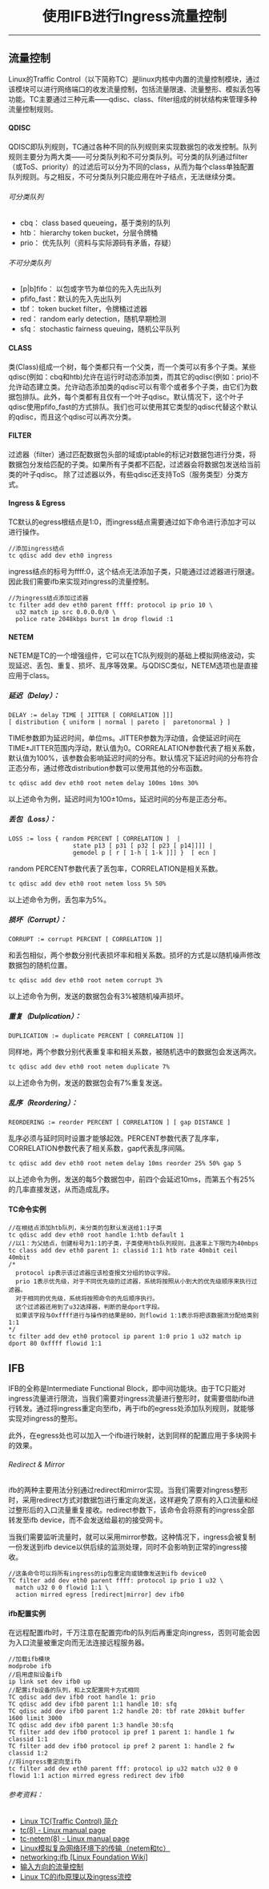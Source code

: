 # <center>使用IFB进行Ingress流量控制

----

## 流量控制

Linux的Traffic Control（以下简称TC）是linux内核中内置的流量控制模块，通过该模块可以进行网络端口的收发流量控制，包括流量限速、流量整形、模拟丢包等功能。TC主要通过三种元素——qdisc、class、filter组成的树状结构来管理多种流量控制规则。

#### QDISC

QDISC即队列规则，TC通过各种不同的队列规则来实现数据包的收发控制。队列规则主要分为两大类——可分类队列和不可分类队列。可分类的队列通过filter（或ToS、priority）的过滤后可以分为不同的class，从而为每个class单独配置队列规则。与之相反，不可分类队列只能应用在叶子结点，无法继续分类。

###### 可分类队列

+ cbq：       class based queueing，基于类别的队列
+ htb：       hierarchy token bucket，分层令牌桶
+ prio：      优先队列（资料与实际源码有矛盾，存疑）

###### 不可分类队列

+ [p|b]fifo： 以包或字节为单位的先入先出队列
+ pfifo_fast：默认的先入先出队列
+ tbf：       token bucket filter，令牌桶过滤器
+ red：       random early detection，随机早期检测
+ sfq：       stochastic fairness queuing，随机公平队列

#### CLASS

类(Class)组成一个树，每个类都只有一个父类，而一个类可以有多个子类。某些qdisc(例如：cbq和htb)允许在运行时动态添加类，而其它的qdisc(例如：prio)不允许动态建立类。允许动态添加类的qdisc可以有零个或者多个子类，由它们为数据包排队。此外，每个类都有且仅有一个叶子qdisc。默认情况下，这个叶子qdisc使用pfifo_fast的方式排队。我们也可以使用其它类型的qdisc代替这个默认的qdisc，而且这个qdisc可以再次分类。

#### FILTER

过滤器（filter）通过匹配数据包头部的域或iptable的标记对数据包进行分类，将数据包分发给匹配的子类。如果所有子类都不匹配，过滤器会将数据包发送给当前类的叶子qdisc。
除了过滤器以外，有些qdisc还支持ToS（服务类型）分类方式。

#### Ingress & Egress

TC默认的egress根结点是1:0，而ingress结点需要通过如下命令进行添加才可以进行操作。

    //添加ingress结点
    tc qdisc add dev eth0 ingress

ingress结点的标号为ffff:0，这个结点无法添加子类，只能通过过滤器进行限速。因此我们需要ifb来实现对ingress的流量控制。

    //为ingress结点添加过滤器
    tc filter add dev eth0 parent ffff: protocol ip prio 10 \
      u32 match ip src 0.0.0.0/0 \
      police rate 2048kbps burst 1m drop flowid :1

#### NETEM

NETEM是TC的一个增强组件，它可以在TC队列规则的基础上模拟网络波动，实现延迟、丢包、重复、损坏、乱序等效果。与QDISC类似，NETEM选项也是直接应用于class。

##### 延迟（Delay）：     

    DELAY := delay TIME [ JITTER [ CORRELATION ]]]
    [ distribution { uniform | normal | pareto |  paretonormal } ]

TIME参数即为延迟时间，单位ms。JITTER参数为浮动值，会使延迟时间在TIME±JITTER范围内浮动，默认值为0。CORREALATION参数代表了相关系数，默认值为100%，该参数会影响延迟时间的分布。默认情况下延迟时间的分布符合正态分布，通过修改distribution参数可以使用其他的分布函数。

    tc qdisc add dev eth0 root netem delay 100ms 10ms 30%
以上述命令为例，延迟时间为100±10ms，延迟时间的分布是正态分布。


##### 丢包（Loss）：

    LOSS := loss { random PERCENT [ CORRELATION ]  |
                      state p13 [ p31 [ p32 [ p23 [ p14]]]] |
                      gemodel p [ r [ 1-h [ 1-k ]]] }  [ ecn ]

random PERCENT参数代表了丢包率，CORRELATION是相关系数。

    tc qdisc add dev eth0 root netem loss 5% 50%
以上述命令为例，丢包率为5%。

##### 损坏（Corrupt）：

    CORRUPT := corrupt PERCENT [ CORRELATION ]]

和丢包相似，两个参数分别代表损坏率和相关系数。损坏的方式是以随机噪声修改数据包的随机位置。

    tc qdisc add dev eth0 root netem corrupt 3% 
以上述命令为例，发送的数据包会有3%被随机噪声损坏。

##### 重复（Dulplication）：

    DUPLICATION := duplicate PERCENT [ CORRELATION ]]

同样地，两个参数分别代表重复率和相关系数，被随机选中的数据包会发送两次。

    tc qdisc add dev eth0 root netem duplicate 7% 
以上述命令为例，发送的数据包会有7%重复发送。

##### 乱序（Reordering）：

    REORDERING := reorder PERCENT [ CORRELATION ] [ gap DISTANCE ]

乱序必须与延时同时设置才能够起效。PERCENT参数代表了乱序率，CORRELATION参数代表了相关系数，gap代表乱序间隔。

    tc qdisc add dev eth0 root netem delay 10ms reorder 25% 50% gap 5
以上述命令为例，发送的每5个数据包中，前四个会延迟10ms，而第五个有25%的几率直接发送，从而造成乱序。

#### TC命令实例

    //在根结点添加htb队列，未分类的包默认发送给1:1子类
    tc qdisc add dev eth0 root handle 1:htb default 1
    //以1：为父结点，创建标号为1:1的子类，子类使用htb队列规则，且速率上下限均为40mbps
    tc class add dev eth0 parent 1: classid 1:1 htb rate 40mbit ceil 40mbit
    /*
      protocol ip表示该过滤器应该检查报文分组的协议字段。
      prio 1表示优先级，对于不同优先级的过滤器，系统将按照从小到大的优先级顺序来执行过滤器。
      对于相同的优先级，系统将按照命令的先后顺序执行。
      这个过滤器还用到了u32选择器，判断的是dport字段。
      如果该字段与Oxffff进行与操作的结果是8O，则flowid 1:1表示将把该数据流分配给类别1:1
    */
    tc filter add dev eth0 protocol ip parent 1:0 prio 1 u32 match ip dport 80 0xffff flowid 1:1

## IFB

IFB的全称是Intermediate Functional Block，即中间功能块。由于TC只能对ingress流量进行限流，当我们需要对ingress流量进行整形时，就需要借助ifb进行转发。通过将ingress重定向至ifb，再于ifb的egress处添加队列规则，就能够实现对ingress的整形。

此外，在egress处也可以加入一个ifb进行映射，达到同样的配置应用于多块网卡的效果。

###### Redirect & Mirror

ifb的两种主要用法分别通过redirect和mirror实现。当我们需要对ingress整形时，采用redirect方式对数据包进行重定向发送，这样避免了原有的入口流量和经过整形后的入口流量重复接收。redirect参数下，该命令会将原有的ingress全部转发至ifb device，而不会发送给最初的接受网卡。

当我们需要监听流量时，就可以采用mirror参数。这种情况下，ingress会被复制一份发送到ifb device以供后续的监测处理，同时不会影响到正常的ingress接收。

    //这条命令可以将所有ingress的ip包重定向或镜像发送到ifb device0
    TC filter add dev eth0 parent ffff: protocol ip prio 1 u32 \
      match u32 0 0 flowid 1:1 \
      action mirred egress [redirect|mirror] dev ifb0

#### ifb配置实例

在远程配置ifb时，千万注意在配置完ifb的队列后再重定向ingress，否则可能会因为入口流量被重定向而无法连接远程服务器。

    //加载ifb模块
    modprobe ifb
    //启用虚拟设备ifb
    ip link set dev ifb0 up
    //配置ifb设备的队列，和上文配置网卡方式相同
    TC qdisc add dev ifb0 root handle 1: prio 
    TC qdisc add dev ifb0 parent 1:1 handle 10: sfq
    TC qdisc add dev ifb0 parent 1:2 handle 20: tbf rate 20kbit buffer 1600 limit 3000
    TC qdisc add dev ifb0 parent 1:3 handle 30:sfq
    TC filter add dev ifb0 protocol ip pref 1 parent 1: handle 1 fw classid 1:1
    TC filter add dev ifb0 protocol ip pref 2 parent 1: handle 2 fw classid 1:2
    //将ingress重定向至ifb
    tc filter add dev eth0 parent fff: protocol ip u32 match u32 0 0 flowid 1:1 action mirred egress redirect dev ifb0

###### 参考资料：

+ [Linux TC(Traffic Control) 简介](https://blog.csdn.net/zhaobryant/article/details/38797655)
+ [tc(8) - Linux manual page](http://www.man7.org/linux/man-pages/man8/tc.8.html)
+ [tc-netem(8) - Linux manual page](http://www.man7.org/linux/man-pages/man8/tc-netem.8.html)
+ [Linux模拟复杂网络环境下的传输（netem和tc）](https://blog.csdn.net/shelldon/article/details/54585742)
+ [networking:ifb [Linux Foundation Wiki]](https://wiki.linuxfoundation.org/networking/ifb)
+ [输入方向的流量控制](https://blog.csdn.net/zhangskd/article/details/8240290)
+ [Linux TC的ifb原理以及ingress流控](https://blog.csdn.net/dog250/article/details/40680765)

